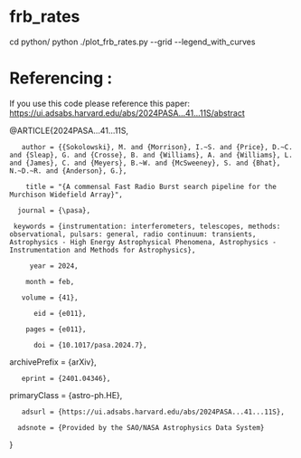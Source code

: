# frb_rates
cd python/
python ./plot_frb_rates.py --grid --legend_with_curves

# Referencing :
If you use this code please reference this paper: https://ui.adsabs.harvard.edu/abs/2024PASA...41...11S/abstract

@ARTICLE{2024PASA...41...11S,

       author = {{Sokolowski}, M. and {Morrison}, I.~S. and {Price}, D.~C. and {Sleap}, G. and {Crosse}, B. and {Williams}, A. and {Williams}, L. and {James}, C. and {Meyers}, B.~W. and {McSweeney}, S. and {Bhat}, N.~D.~R. and {Anderson}, G.},

        title = "{A commensal Fast Radio Burst search pipeline for the Murchison Widefield Array}",

      journal = {\pasa},

     keywords = {instrumentation: interferometers, telescopes, methods: observational, pulsars: general, radio continuum: transients, Astrophysics - High Energy Astrophysical Phenomena, Astrophysics - Instrumentation and Methods for Astrophysics},

         year = 2024,

        month = feb,

       volume = {41},

          eid = {e011},

        pages = {e011},

          doi = {10.1017/pasa.2024.7},

archivePrefix = {arXiv},

       eprint = {2401.04346},

 primaryClass = {astro-ph.HE},

       adsurl = {https://ui.adsabs.harvard.edu/abs/2024PASA...41...11S},

      adsnote = {Provided by the SAO/NASA Astrophysics Data System}

}


